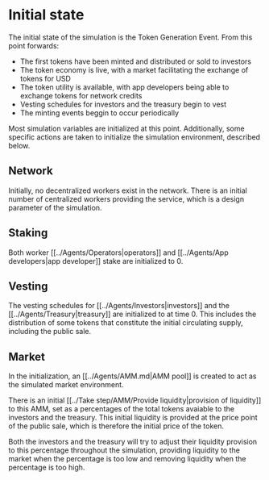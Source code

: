 # Initial state

The initial state of the simulation is the Token Generation Event. From this point forwards:
 * The first tokens have been minted and distributed or sold to investors
 * The token economy is live, with a market facilitating the exchange of tokens for USD
 * The token utility is available, with app developers being able to exchange tokens for network credits
 * Vesting schedules for investors and the treasury begin to vest
 * The minting events beggin to occur periodically

Most simulation variables are initialized at this point. Additionally, some specific actions are taken to initialize the simulation environment, described below.

## Network

Initially, no decentralized workers exist in the network. 
There is an initial number of centralized workers providing the service, which is a design parameter of the simulation.

## Staking

Both worker [[../Agents/Operators|operators]] and [[../Agents/App developers|app developer]] stake are initialized to 0.

## Vesting

The vesting schedules for [[../Agents/Investors|investors]] and the [[../Agents/Treasury|treasury]] are initialized to at time 0.
This includes the distribution of some tokens that constitute the initial circulating supply, including the public sale.

## Market

In the initialization, an [[../Agents/AMM.md|AMM pool]] is created to act as the simulated market environment.

There is an initial [[../Take step/AMM/Provide liquidity|provision of liquidity]] to this AMM, set as a percentages of the total tokens avaiable to the investors and the treasury. This initial liquidity is provided at the price point of the public sale, which is therefore the initial price of the token.

Both the investors and the treasury will try to adjust their liquidity provision to this percentage throughout the simulation, providing liquidity to the market when the percentage is too low and removing liquidity when the percentage is too high.

